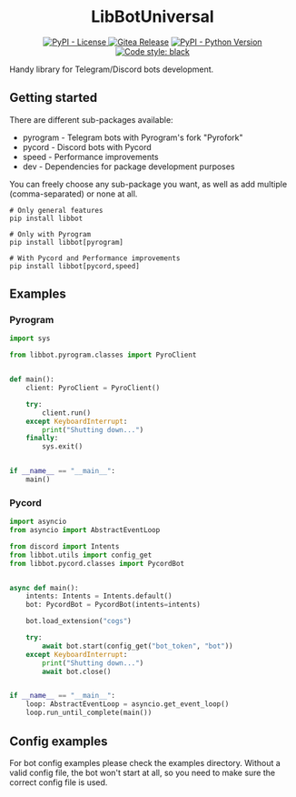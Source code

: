 <h1 align="center">LibBotUniversal</h1>

<p align="center">
<a href="https://git.end-play.xyz/profitroll/LibBotUniversal/src/branch/master/LICENSE"><img alt="PyPI - License" src="https://img.shields.io/pypi/l/libbot">
<a href="https://git.end-play.xyz/profitroll/LibBotUniversal/releases/latest"><img alt="Gitea Release" src="https://img.shields.io/gitea/v/release/profitroll/LibBotUniversal?gitea_url=https%3A%2F%2Fgit.end-play.xyz"></a>
<a href="https://pypi.org/project/libbot/"><img alt="PyPI - Python Version" src="https://img.shields.io/pypi/pyversions/libbot"></a>
<a href="https://git.end-play.xyz/profitroll/LibBotUniversal"><img alt="Code style: black" src="https://img.shields.io/badge/code%20style-black-000000.svg"></a>
</p>  

Handy library for Telegram/Discord bots development.

## Getting started

There are different sub-packages available:

* pyrogram - Telegram bots with Pyrogram's fork "Pyrofork"
* pycord - Discord bots with Pycord
* speed - Performance improvements
* dev - Dependencies for package development purposes

You can freely choose any sub-package you want, as well as add multiple (comma-separated) or none at all.

```shell
# Only general features
pip install libbot

# Only with Pyrogram
pip install libbot[pyrogram]

# With Pycord and Performance improvements
pip install libbot[pycord,speed]
```

## Examples

### Pyrogram

```python
import sys

from libbot.pyrogram.classes import PyroClient


def main():
    client: PyroClient = PyroClient()

    try:
        client.run()
    except KeyboardInterrupt:
        print("Shutting down...")
    finally:
        sys.exit()


if __name__ == "__main__":
    main()
```

### Pycord

```python
import asyncio
from asyncio import AbstractEventLoop

from discord import Intents
from libbot.utils import config_get
from libbot.pycord.classes import PycordBot


async def main():
    intents: Intents = Intents.default()
    bot: PycordBot = PycordBot(intents=intents)

    bot.load_extension("cogs")

    try:
        await bot.start(config_get("bot_token", "bot"))
    except KeyboardInterrupt:
        print("Shutting down...")
        await bot.close()


if __name__ == "__main__":
    loop: AbstractEventLoop = asyncio.get_event_loop()
    loop.run_until_complete(main())
```

## Config examples

For bot config examples please check the examples directory. Without a valid config file, the bot won't start at all, so
you need to make sure the correct config file is used.
